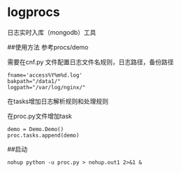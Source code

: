 # logprocs
日志实时入库（mongodb）工具

##使用方法
参考procs/demo

需要在cnf.py 文件配置日志文件名规则，日志路径，备份路径

    fname='access%Y%m%d.log'
    bakpath="/data1/"
    logpath="/var/log/nginx/"


在tasks增加日志解析规则和处理规则

在proc.py文件增加task

    demo = Demo.Demo()
    proc.tasks.append(demo)

##启动

    nohup python -u proc.py > nohup.out1 2>&1 &
